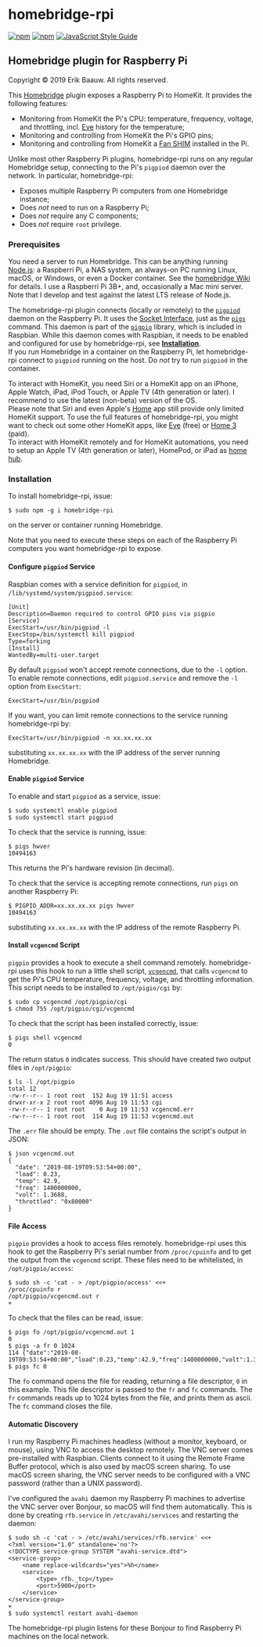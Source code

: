 # homebridge-rpi
[![npm](https://img.shields.io/npm/dt/homebridge-rpi.svg)](https://www.npmjs.com/package/homebridge-rpi) [![npm](https://img.shields.io/npm/v/homebridge-rpi.svg)](https://www.npmjs.com/package/homebridge-rpi)
[![JavaScript Style Guide](https://img.shields.io/badge/code_style-standard-brightgreen.svg)](https://standardjs.com)

## Homebridge plugin for Raspberry Pi
Copyright © 2019 Erik Baauw. All rights reserved.

This [Homebridge](https://github.com/nfarina/homebridge) plugin exposes a
Raspberry Pi to HomeKit.
It provides the following features:

- Monitoring from HomeKit the Pi's CPU: temperature, frequency, voltage,
and throttling, incl. [Eve](https://www.evehome.com/en/eve-app) history for
the temperature;
- Monitoring and controlling from HomeKit the Pi's GPIO pins;
- Monitoring and controlling from HomeKit a
[Fan SHIM](https://shop.pimoroni.com/products/fan-shim) installed in the Pi.

Unlike most other Raspberry Pi plugins, homebridge-rpi runs on any regular
Homebridge setup, connecting to the Pi's `pigpiod` daemon over the network.
In particular, homebridge-rpi:
- Exposes multiple Raspberry Pi computers from one Homebridge instance;
- Does _not_ need to run on a Raspberry Pi;
- Does _not_ require any C components;
- Does _not_ require `root` privilege.

### Prerequisites
You need a server to run Homebridge.
This can be anything running [Node.js](https://nodejs.org): a Raspberri Pi,
a NAS system, an always-on PC running Linux, macOS, or Windows, or even a
Docker container.
See the [homebridge Wiki](https://github.com/nfarina/homebridge/wiki) for
details.
I use a Raspberri Pi 3B+, and, occasionally a Mac mini server.
Note that I develop and test against the latest LTS release of Node.js.

The homebridge-rpi plugin connects (locally or remotely) to the
[`pigpiod`](http://abyz.me.uk/rpi/pigpio/pigpiod.html) daemon
on the Raspberry Pi.
It uses the [Socket Interface](http://abyz.me.uk/rpi/pigpio/sif.html),
just as the [`pigs`](http://abyz.me.uk/rpi/pigpio/pigs.html) command.
This daemon is part of the [`pigpio`](https://github.com/joan2937/pigpio)
library, which is included in Raspbian.
While this daemon comes with Raspbian, it needs to be enabled and
configured for use by homebridge-rpi, see [**Installation**](#installation).
<br>If you run Homebridge in a container on the Raspberry Pi, let
homebridge-rpi connect to `pigpiod` running on the host.
Do _not_ try to run `pigpiod` in the container.

To interact with HomeKit, you need Siri or a HomeKit app on an iPhone,
Apple Watch, iPad, iPod Touch, or Apple TV (4th generation or later).
I recommend to use the latest (non-beta) version of the OS.
<br>Please note that Siri and even Apple's
[Home](https://support.apple.com/en-us/HT204893) app still provide only limited
HomeKit support.
To use the full features of homebridge-rpi, you might want to check out some
other HomeKit apps,
like [Eve](https://www.evehome.com/en/eve-app) (free) or
[Home 3](https://hochgatterer.me/home/) (paid).
<br>To interact with HomeKit remotely and for HomeKit automations, you need to
setup an Apple TV (4th generation or later), HomePod, or iPad as
[home hub](https://support.apple.com/en-us/HT207057).

### Installation
To install homebridge-rpi, issue:
```
$ sudo npm -g i homebridge-rpi
```
on the server or container running Homebridge.

Note that you need to execute these steps on each of the Raspberry Pi
computers you want homebridge-rpi to expose.

#### Configure `pigpiod` Service
Raspbian comes with a service definition for `pigpiod`, in
`/lib/systemd/system/pigpiod.service`:
```
[Unit]
Description=Daemon required to control GPIO pins via pigpio
[Service]
ExecStart=/usr/bin/pigpiod -l
ExecStop=/bin/systemctl kill pigpiod
Type=forking
[Install]
WantedBy=multi-user.target
```
By default `pigpiod` won't accept remote connections, due to the `-l` option.
To enable remote connections, edit `pigpiod.service` and remove the `-l` option
from `ExecStart`:
```
ExecStart=/usr/bin/pigpiod
```
If you want, you can limit remote connections to the service running
homebridge-rpi by:
```
ExecStart=/usr/bin/pigpiod -n xx.xx.xx.xx
```
substituting `xx.xx.xx.xx` with the IP address of the server running Homebridge.

#### Enable `pigpiod` Service
To enable and start `pigpiod` as a service, issue:
```
$ sudo systemctl enable pigpiod
$ sudo systemctl start pigpiod
```
To check that the service is running, issue:
```
$ pigs hwver
10494163
```
This returns the Pi's hardware revision (in decimal).

To check that the service is accepting remote connections, run `pigs` on
another Raspberry Pi:
```
$ PIGPIO_ADDR=xx.xx.xx.xx pigs hwver
10494163
```
substituting `xx.xx.xx.xx` with the IP address of the remote Raspberry Pi.

#### Install `vcgencmd` Script
`pigpio` provides a hook to execute a shell command remotely.
homebridge-rpi uses this hook to run a little shell script,
[`vcgencmd`](./opt/pigpio/cgi/vcgencmd), that calls `vcgencmd` to get the
Pi's CPU temperature, frequency, voltage, and throttling information.
This script needs to be installed to `/opt/pigio/cgi` by:
```
$ sudo cp vcgencmd /opt/pigpio/cgi
$ chmod 755 /opt/pigpio/cgi/vcgencmd
```
To check that the script has been installed correctly, issue:
```
$ pigs shell vcgencmd
0
```
The return status `0` indicates success.
This should have created two output files in `/opt/pigpio`:
```
$ ls -l /opt/pigpio
total 12
-rw-r--r-- 1 root root  152 Aug 19 11:51 access
drwxr-xr-x 2 root root 4096 Aug 19 11:53 cgi
-rw-r--r-- 1 root root    0 Aug 19 11:53 vcgencmd.err
-rw-r--r-- 1 root root  114 Aug 19 11:53 vcgencmd.out
```
The `.err` file should be empty.
The `.out` file contains the script's output in JSON:
```
$ json vcgencmd.out
{
  "date": "2019-08-19T09:53:54+00:00",
  "load": 0.23,
  "temp": 42.9,
  "freq": 1400000000,
  "volt": 1.3688,
  "throttled": "0x80000"
}
```

#### File Access
`pigpio` provides a hook to access files remotely.
homebridge-rpi uses this hook to get the Raspberry Pi's serial number from
`/proc/cpuinfo` and to get the output from the `vcgencmd` script.
These files need to be whitelisted, in `/opt/pigpio/access`:
```
$ sudo sh -c 'cat - > /opt/pigpio/access' <<+
/proc/cpuinfo r
/opt/pigpio/vcgencmd.out r
+
```

To check that the files can be read, issue:
```
$ pigs fo /opt/pigpio/vcgencmd.out 1
0
$ pigs -a fr 0 1024
114 {"date":"2019-08-19T09:53:54+00:00","load":0.23,"temp":42.9,"freq":1400000000,"volt":1.3688,"throttled":"0x80000"}
$ pigs fc 0
```
The `fo` command opens the file for reading, returning a file descriptor, `0`
in this example.
This file descriptor is passed to the `fr` and `fc` commands.
The `fr` commands reads up to 1024 bytes from the file,
and prints them as ascii.
The `fc` command closes the file.

#### Automatic Discovery
I run my Raspberry Pi machines headless (without a monitor, keyboard, or mouse),
using VNC to access the desktop remotely.
The VNC server comes pre-installed with Raspbian.
Clients connect to it using the Remote Frame Buffer protocol,
which is also used by macOS screen sharing.
To use macOS screen sharing, the VNC server needs to be
configured with a VNC password (rather than a UNIX password).

I've configured the `avahi` daemon my Raspberry Pi machines to
advertise the VNC server over Bonjour, so macOS will find them automatically.
This is done by creating `rfb.service` in `/etc/avahi/services` and restarting
the daemon:
```
$ sudo sh -c 'cat - > /etc/avahi/services/rfb.service' <<+
<?xml version="1.0" standalone='no'?>
<!DOCTYPE service-group SYSTEM "avahi-service.dtd">
<service-group>
	<name replace-wildcards="yes">%h</name>
	<service>
		<type>_rfb._tcp</type>
		<port>5900</port>
	</service>
</service-group>
+
$ sudo systemctl restart avahi-daemon
```
The homebridge-rpi plugin listens for these Bonjour to find Raspberry Pi
machines on the local network.
